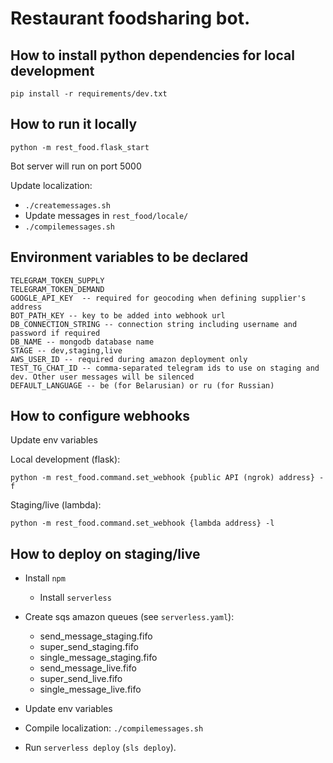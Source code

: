 # Restaurant foodsharing bot.

## How to install python dependencies for local development

`pip install -r requirements/dev.txt`


## How to run it locally

`python -m rest_food.flask_start`

Bot server will run on port 5000


Update localization:
* `./createmessages.sh`
* Update messages in `rest_food/locale/`
* `./compilemessages.sh`


## Environment variables to be declared
```
TELEGRAM_TOKEN_SUPPLY
TELEGRAM_TOKEN_DEMAND
GOOGLE_API_KEY  -- required for geocoding when defining supplier's address
BOT_PATH_KEY -- key to be added into webhook url
DB_CONNECTION_STRING -- connection string including username and password if required
DB_NAME -- mongodb database name 
STAGE -- dev,staging,live
AWS_USER_ID -- required during amazon deployment only
TEST_TG_CHAT_ID -- comma-separated telegram ids to use on staging and dev. Other user messages will be silenced
DEFAULT_LANGUAGE -- be (for Belarusian) or ru (for Russian)
```

## How to configure webhooks

Update env variables

Local development (flask):

`python -m rest_food.command.set_webhook {public API (ngrok) address} -f`

Staging/live (lambda):

`python -m rest_food.command.set_webhook {lambda address} -l`


## How to deploy on staging/live

* Install `npm`
  * Install `serverless`

* Create sqs amazon queues (see `serverless.yaml`):
  * send_message_staging.fifo
  * super_send_staging.fifo
  * single_message_staging.fifo
  * send_message_live.fifo
  * super_send_live.fifo
  * single_message_live.fifo

* Update env variables

* Compile localization: `./compilemessages.sh`

* Run `serverless deploy` (`sls deploy`). 





